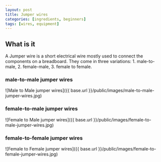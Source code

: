 ```yaml
---
layout: post
title: Jumper wires
categories: [ingredients, beginners]
tags: [wires, equipment]
---
```


## What is it

A Jumper wire is a short electrical wire mostly used to connect the components on a breadboard. They come in three variations: 1. male-to-male, 2. female-male, 3. female to female.


### male-to-male jumper wires

![Male to Male jumper wires]({{ base.url }}/public/images/male-to-male-jumper-wires.jpg)


### female-to-male jumper wires
![Female to Male jumper wires]({{ base.url }}/public/images/female-to-male-jumper-wires.jpg)



### female-to-female jumper wires
![Female to Female jumper wires]({{ base.url }}/public/images/female-to-female-jumper-wires.jpg)

